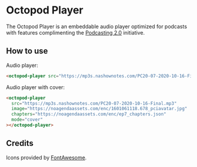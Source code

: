 # Octopod Player

The Octopod Player is an embeddable audio player optimized for podcasts with
features complimenting the [Podcasting 2.0](https://podcastindex.org/) initiative.

## How to use

Audio player:

```html
<octopod-player src="https://mp3s.nashownotes.com/PC20-07-2020-10-16-Final.mp3"></octopod-player>
```

Audio player with cover:

```html
<octopod-player
  src="https://mp3s.nashownotes.com/PC20-07-2020-10-16-Final.mp3"
  image="https://noagendaassets.com/enc/1601061118.678_pciavatar.jpg"
  chapters="https://noagendaassets.com/enc/ep7_chapters.json"
  mode="cover"
></octopod-player>
```

## Credits

Icons provided by [FontAwesome](https://fontawesome.com).
